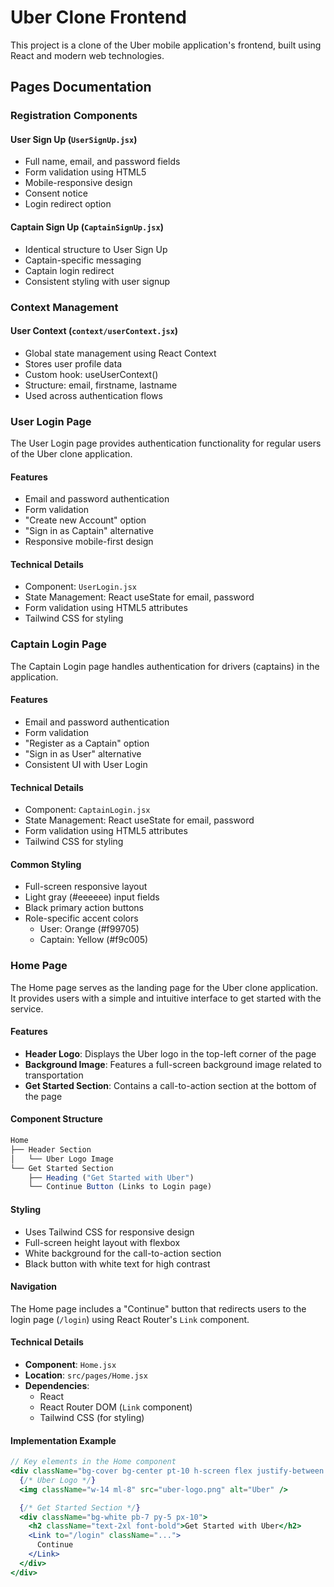 # Uber Clone Frontend

This project is a clone of the Uber mobile application's frontend, built using React and modern web technologies.

## Pages Documentation

### Registration Components

#### User Sign Up (`UserSignUp.jsx`)

- Full name, email, and password fields
- Form validation using HTML5
- Mobile-responsive design
- Consent notice
- Login redirect option

#### Captain Sign Up (`CaptainSignUp.jsx`)

- Identical structure to User Sign Up
- Captain-specific messaging
- Captain login redirect
- Consistent styling with user signup

### Context Management

#### User Context (`context/userContext.jsx`)

- Global state management using React Context
- Stores user profile data
- Custom hook: useUserContext()
- Structure: email, firstname, lastname
- Used across authentication flows


### User Login Page

The User Login page provides authentication functionality for regular users of the Uber clone application.

#### Features

- Email and password authentication
- Form validation
- "Create new Account" option
- "Sign in as Captain" alternative
- Responsive mobile-first design

#### Technical Details

- Component: `UserLogin.jsx`
- State Management: React useState for email, password
- Form validation using HTML5 attributes
- Tailwind CSS for styling

### Captain Login Page

The Captain Login page handles authentication for drivers (captains) in the application.

#### Features

- Email and password authentication
- Form validation
- "Register as a Captain" option
- "Sign in as User" alternative
- Consistent UI with User Login

#### Technical Details

- Component: `CaptainLogin.jsx`
- State Management: React useState for email, password
- Form validation using HTML5 attributes
- Tailwind CSS for styling

#### Common Styling

- Full-screen responsive layout
- Light gray (#eeeeee) input fields
- Black primary action buttons
- Role-specific accent colors
  - User: Orange (#f99705)
  - Captain: Yellow (#f9c005)

### Home Page

The Home page serves as the landing page for the Uber clone application. It provides users with a simple and intuitive interface to get started with the service.

#### Features

- **Header Logo**: Displays the Uber logo in the top-left corner of the page
- **Background Image**: Features a full-screen background image related to transportation
- **Get Started Section**: Contains a call-to-action section at the bottom of the page

#### Component Structure

```jsx
Home
├── Header Section
│   └── Uber Logo Image
└── Get Started Section
    ├── Heading ("Get Started with Uber")
    └── Continue Button (Links to Login page)
```

#### Styling

- Uses Tailwind CSS for responsive design
- Full-screen height layout with flexbox
- White background for the call-to-action section
- Black button with white text for high contrast

#### Navigation

The Home page includes a "Continue" button that redirects users to the login page (`/login`) using React Router's `Link` component.

#### Technical Details

- **Component**: `Home.jsx`
- **Location**: `src/pages/Home.jsx`
- **Dependencies**:
  - React
  - React Router DOM (`Link` component)
  - Tailwind CSS (for styling)

#### Implementation Example

```jsx
// Key elements in the Home component
<div className="bg-cover bg-center pt-10 h-screen flex justify-between flex-col w-full">
  {/* Uber Logo */}
  <img className="w-14 ml-8" src="uber-logo.png" alt="Uber" />

  {/* Get Started Section */}
  <div className="bg-white pb-7 py-5 px-10">
    <h2 className="text-2xl font-bold">Get Started with Uber</h2>
    <Link to="/login" className="...">
      Continue
    </Link>
  </div>
</div>
```
